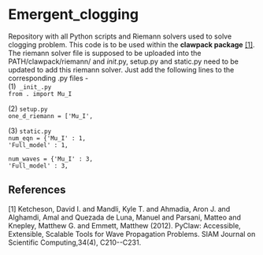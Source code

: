 # Emergent_clogging
Repository with all Python scripts and Riemann solvers used to solve clogging problem. This code is to be used within the **clawpack package** [[1]](#1).
The riemann solver file is supposed to be uploaded into the PATH/clawpack/riemann/ and _init_.py, setup.py and static.py need to be updated to add this riemann solver. Just add the following lines to the corresponding .py files - <br>
(1)` _init_.py` <br>
`from . import Mu_I` <br>

(2) `setup.py` <br> 
`one_d_riemann = ['Mu_I',`<br>
                  
                  
(3) `static.py` <br>
`num_eqn = {'Mu_I' : 1,` <br>
        `'Full_model' : 1,` <br>
        
`num_waves = {'Mu_I' : 3,`<br>
        `'Full_model' : 3,`<br>
        

## References
<a id="1">[1]</a> 
Ketcheson, David I. and Mandli, Kyle T. and Ahmadia, Aron J. and Alghamdi, Amal and Quezada de Luna, Manuel and Parsani, Matteo and Knepley, Matthew G. and Emmett, Matthew (2012). 
PyClaw: Accessible, Extensible, Scalable Tools for Wave Propagation Problems. 
SIAM Journal on Scientific Computing,34(4), C210--C231.
